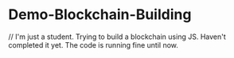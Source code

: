 # Demo-Blockchain-Building
// I'm just a student. Trying to build a blockchain using JS. Haven't completed it yet. The code is running fine until now. 
